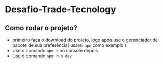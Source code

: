 # Desafio-Trade-Tecnology

## Como rodar o projeto?

- primeiro faça o download do projeto, logo após use o gerenciador de pacote de sua preferência( usarei `npm` como exemplo )
- Use o comando `npm i` no console depois
- Use o comando `npm run dev`
